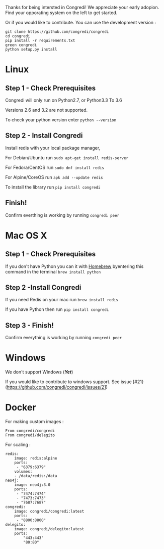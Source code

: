 Thanks for being intersted in Congredi! We appreciate your early adopion.
Find your opporating system on the left to get started. 

Or if you would like to contribute. You can use the development version : 

```
git clone https://github.com/congredi/congredi
cd congredi
pip install -r requirements.txt
green congredi
python setup.py install 
```

# Linux

## Step 1 - Check Prerequisites
Congredi will only run on Python2.7, or Python3.3 To 3.6 

Versions 2.6 and 3.2 are not supported. 

To check your python version enter `python --version`

## Step 2 - Install Congredi

Install redis with your local package manager,

For Debian/Ubuntu run `sudo apt-get install redis-server`

For Fedora/CentOS run `sudo dnf install redis`

For Alpine/CoreOS run `apk add --update redis`

To install the library run `pip install congredi`

## Finish!

Confirm everthing is working by running `congredi peer`

# Mac OS X 

## Step 1 - Check Prerequisites

If you don't have Python you can it with [Homebrew](http://brew.sh)
byentering this command in the terminal `brew install python` 

## Step 2 -Install Congredi 

If you need Redis on your mac run `brew install redis`

If you have Python then run `pip install congredi`

## Step 3 - Finish!

Confirm everything is working by running `congredi peer`

# Windows 

We don't support Windows (***Yet***)

If you would like to contribute to windows support. See issue [#21} (https://github.com/congredi/congredi/issues/21)

# Docker 

For making custom images : 
```
From congredi/congredi
From congredi/delegito 
```

For scaling :
```
redis:
    image: redis:alpine
    ports:
     - "6379:6379"
    volumes:
    - /data/redis:/data
neo4j:
    image: neo4j:3.0
    ports:
     - "7474:7474"
     - "7473:7473"
     - "7687:7687"
congredi:
    image: congredi/congredi:latest
    ports:
     - "8800:8800"
delegito:
    image: congredi/delegito:latest
    ports:
        "443:443"
        "80:80"
``` 
